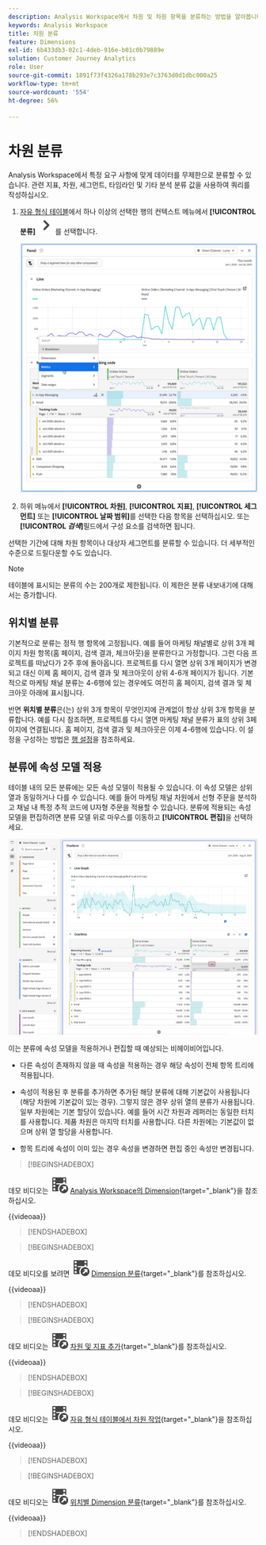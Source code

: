 ```yaml
---
description: Analysis Workspace에서 차원 및 차원 항목을 분류하는 방법을 알아봅니다.
keywords: Analysis Workspace
title: 차원 분류
feature: Dimensions
exl-id: 6b433db3-02c1-4deb-916e-b01c0b79889e
solution: Customer Journey Analytics
role: User
source-git-commit: 1891f73f4326a178b293e7c3763d0d1dbc000a25
workflow-type: tm+mt
source-wordcount: '554'
ht-degree: 56%

---
```


# 차원 분류

Analysis Workspace에서 특정 요구 사항에 맞게 데이터를 무제한으로 분류할 수 있습니다. 관련 지표, 차원, 세그먼트, 타임라인 및 기타 분석 분류 값을 사용하여 쿼리를 작성하십시오.

1. [자유 형식 테이블](/help/analysis-workspace/visualizations/freeform-table/freeform-table.md)에서 하나 이상의 선택한 행의 컨텍스트 메뉴에서 **[!UICONTROL 분류]** ![V자형 화살표](/help/assets/icons/ChevronRight.svg)를 선택합니다.

   ![선택한 항목에서 경고 만들기를 보여 주는 단계 결과.](assets/breakdown.png)

1. 하위 메뉴에서 **[!UICONTROL 차원]**, **[!UICONTROL 지표]**, **[!UICONTROL 세그먼트]** 또는 **[!UICONTROL 날짜 범위]**&#x200B;를 선택한 다음 항목을 선택하십시오. 또는 **[!UICONTROL *검색&#x200B;*]**&#x200B;필드에서 구성 요소를 검색하면 됩니다.

선택한 기간에 대해 차원 항목이나 대상자 세그먼트를 분류할 수 있습니다. 더 세부적인 수준으로 드릴다운할 수도 있습니다.

>[!NOTE]
>
>테이블에 표시되는 분류의 수는 200개로 제한됩니다. 이 제한은 분류 내보내기에 대해서는 증가합니다.

## 위치별 분류

기본적으로 분류는 정적 행 항목에 고정됩니다. 예를 들어 마케팅 채널별로 상위 3개 페이지 차원 항목(홈 페이지, 검색 결과, 체크아웃)을 분류한다고 가정합니다. 그런 다음 프로젝트를 떠났다가 2주 후에 돌아옵니다. 프로젝트를 다시 열면 상위 3개 페이지가 변경되고 대신 이제 홈 페이지, 검색 결과 및 체크아웃이 상위 4-6개 페이지가 됩니다. 기본적으로 마케팅 채널 분류는 4-6행에 있는 경우에도 여전히 홈 페이지, 검색 결과 및 체크아웃 아래에 표시됩니다.

반면 **위치별 분류**&#x200B;은(는) 상위 3개 항목이 무엇인지에 관계없이 항상 상위 3개 항목을 분류합니다. 예를 다시 참조하면, 프로젝트를 다시 열면 마케팅 채널 분류가 표의 상위 3페이지에 연결됩니다. 홈 페이지, 검색 결과 및 체크아웃은 이제 4-6행에 있습니다. 이 설정을 구성하는 방법은 [행 설정](/help/analysis-workspace/visualizations/freeform-table/column-row-settings/table-settings.md)을 참조하세요.



## 분류에 속성 모델 적용

테이블 내의 모든 분류에는 모든 속성 모델이 적용될 수 있습니다. 이 속성 모델은 상위 열과 동일하거나 다를 수 있습니다. 예를 들어 마케팅 채널 차원에서 선형 주문을 분석하고 채널 내 특정 추적 코드에 U자형 주문을 적용할 수 있습니다. 분류에 적용되는 속성 모델을 편집하려면 분류 모델 위로 마우스를 이동하고 **[!UICONTROL 편집]**&#x200B;을 선택하세요.

![분류 설정을 표시하는 순서 특성 비교](assets/breakdown-attribution.png)

이는 분류에 속성 모델을 적용하거나 편집할 때 예상되는 비헤이비어입니다.

* 다른 속성이 존재하지 않을 때 속성을 적용하는 경우 해당 속성이 전체 항목 트리에 적용됩니다.

* 속성이 적용된 후 분류를 추가하면 추가된 해당 분류에 대해 기본값이 사용됩니다(해당 차원에 기본값이 있는 경우). 그렇지 않은 경우 상위 열의 분류가 사용됩니다. 일부 차원에는 기본 할당이 있습니다. 예를 들어 시간 차원과 레퍼러는 동일한 터치를 사용합니다. 제품 차원은 마지막 터치를 사용합니다. 다른 차원에는 기본값이 없으며 상위 열 할당을 사용합니다.

* 항목 트리에 속성이 이미 있는 경우 속성을 변경하면 편집 중인 속성만 변경됩니다.

>[!BEGINSHADEBOX]

데모 비디오는 ![VideoCheckedOut](/help/assets/icons/VideoCheckedOut.svg) [Analysis Workspace의 Dimension](https://video.tv.adobe.com/v/23971?quality=12&learn=on){target="_blank"}을 참조하십시오.

{{videoaa}}

>[!ENDSHADEBOX]


>[!BEGINSHADEBOX]

데모 비디오를 보려면 ![VideoCheckedOut](/help/assets/icons/VideoCheckedOut.svg) [Dimension 분류](https://video.tv.adobe.com/v/23969?quality=12&learn=on){target="_blank"}를 참조하십시오.

{{videoaa}}

>[!ENDSHADEBOX]


>[!BEGINSHADEBOX]

데모 비디오는 ![VideoCheckedOut](/help/assets/icons/VideoCheckedOut.svg) [차원 및 지표 추가](https://video.tv.adobe.com/v/30606?quality=12&learn=on){target="_blank"}를 참조하십시오.

{{videoaa}}

>[!ENDSHADEBOX]


>[!BEGINSHADEBOX]

데모 비디오는 ![VideoCheckedOut](/help/assets/icons/VideoCheckedOut.svg) [자유 형식 테이블에서 차원 작업](https://video.tv.adobe.com/v/40179?quality=12&learn=on){target="_blank"}을 참조하십시오.

{{videoaa}}

>[!ENDSHADEBOX]


>[!BEGINSHADEBOX]

데모 비디오는 ![VideoCheckedOut](/help/assets/icons/VideoCheckedOut.svg) [위치별 Dimension 분류](https://video.tv.adobe.com/v/24033){target="_blank"}를 참조하십시오.

{{videoaa}}

>[!ENDSHADEBOX]



